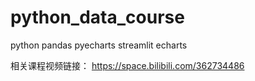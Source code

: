# python_data_course
python pandas pyecharts  streamlit echarts

相关课程视频链接：
https://space.bilibili.com/362734486
